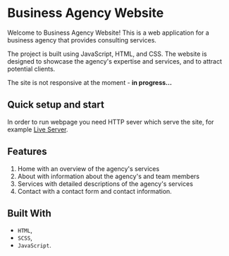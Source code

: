 # Business Agency Website

Welcome to Business Agency Website! This is a web application for a business agency that provides consulting services.

The project is built using JavaScript, HTML, and CSS. The website is designed to showcase the agency's expertise and services, and to attract potential clients.

The site is not responsive at the moment - <b>in progress...</b>

## Quick setup and start

In order to run webpage you need HTTP sever which serve the site, for example [Live Server](https://marketplace.visualstudio.com/items?itemName=ritwickdey.LiveServer).

## Features

1. Home with an overview of the agency's services
2. About with information about the agency's and team members
3. Services with detailed descriptions of the agency's services
4. Contact with a contact form and contact information.

## Built With

-   `HTML`,
-   `SCSS`,
-   `JavaScript`.
